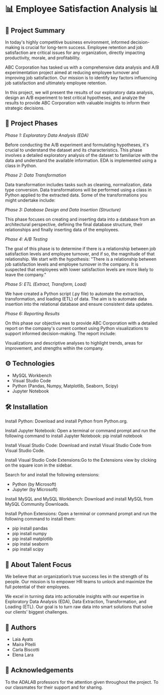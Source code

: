 # 📊 Employee Satisfaction Analysis 📊

## 📝 Project Summary

In today's highly competitive business environment, informed decision-making is crucial for long-term success. Employee retention and job satisfaction are critical issues for any organization, directly impacting productivity, morale, and profitability.

ABC Corporation has tasked us with a comprehensive data analysis and A/B experimentation project aimed at reducing employee turnover and improving job satisfaction. Our mission is to identify key factors influencing job satisfaction and ultimately employee retention.

In this project, we will present the results of our exploratory data analysis, design an A/B experiment to test critical hypotheses, and analyze the results to provide ABC Corporation with valuable insights to inform their strategic decisions.

## 📰 Project Phases

*Phase 1: Exploratory Data Analysis (EDA)* 

Before conducting the A/B experiment and formulating hypotheses, it's crucial to understand the dataset and its characteristics. This phase involves a detailed exploratory analysis of the dataset to familiarize with the data and understand the available information. EDA is implemented using a class in Python.

*Phase 2: Data Transformation*

Data transformation includes tasks such as cleaning, normalization, data type conversion. Data transformations will be performed using a class in Python applied to the extracted data. Some of the transformations you might undertake include:


*Phase 3: Database Design and Data Insertion (Structure)*

This phase focuses on creating and inserting data into a database from an architectural perspective, defining the final database structure, their relationships and finally inserting data of the employees.

*Phase 4: A/B Testing*

The goal of this phase is to determine if there is a relationship between job satisfaction levels and employee turnover, and if so, the magnitude of that relationship. 
We start with the hypothesis: "There is a relationship between job satisfaction levels and employee turnover in the company. It is suspected that employees with lower satisfaction levels are more likely to leave the company."

*Phase 5: ETL (Extract, Transform, Load)*

We have created a Python script (.py file) to automate the extraction, transformation, and loading (ETL) of data. The aim is to automate data insertion into the relational database and ensure consistent data updates. 

*Phase 6: Reporting Results*

On this phase our objective was to provide ABC Corporation with a detailed report on the company's current context using Python visualizations to support informed decision-making. The report include:

Visualizations and descriptive analyses to highlight trends, areas for improvement, and strengths within the company.


## ⚙️ Technologies
- MySQL Workbench
- Visual Studio Code
- Python (Pandas, Numpy, Matplotlib, Seaborn, Scipy)
- Jupyter Notebook

## 🛠️ Installation
Install Python: Download and install Python from Python.org.

Install Jupyter Notebook: Open a terminal or command prompt and run the following command to install Jupyter Notebook:
pip install notebook

Install Visual Studio Code: Download and install Visual Studio Code from Visual Studio Code.

Install Visual Studio Code Extensions:Go to the Extensions view by clicking on the square icon in the sidebar.

Search for and install the following extensions:
- Python (by Microsoft)
- Jupyter (by Microsoft)

Install MySQL and MySQL Workbench: Download and install MySQL from MySQL Community Downloads.

Install Python Extensions: Open a terminal or command prompt and run the following command to install them:
- pip install pandas
- pip install numpy
- pip install matplotlib
- pip instal seaborn
- pip install scipy

## 🚀 About Talent Focus
We believe that an organization’s true success lies in the strength of its people. Our mission is to empower HR teams to unlock and maximize the full potential of their employees.

We excel in turning data into actionable insights with our expertise in Exploratory Data Analysis (EDA), Data Extraction, Transformation, and Loading (ETL). Our goal is to turn raw data into smart solutions that solve our clients' biggest challenges.

## 🌟 Authors
- Laia Ayats
- Maíra Pitelli
- Carla Biscotti
- Elena Lara

## 🎁 Acknowledgements
To the ADALAB professors for the attention given throughout the project. To our classmates for their support and for sharing.
